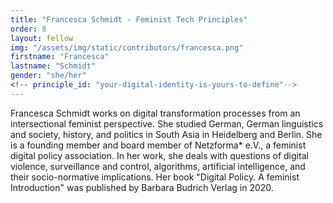 ```yaml
---
title: "Francesca Schmidt - Feminist Tech Principles"
order: 8
layout: fellow
img: "/assets/img/static/contributors/francesca.png"
firstname: "Francesca"
lastname: "Schmidt"
gender: "she/her"
<!-- principle_id: "your-digital-identity-is-yours-to-define"-->
---
```


Francesca Schmidt works on digital transformation processes from an intersectional feminist perspective. She studied German, German linguistics and society, history, and politics in South Asia in Heidelberg and Berlin. She is a founding member and board member of Netzforma* e.V., a feminist digital policy association. In her work, she deals with questions of digital violence, surveillance and control, algorithms, artificial intelligence, and their socio-normative implications. Her book "Digital Policy. A feminist Introduction" was published by Barbara Budrich Verlag in 2020.






